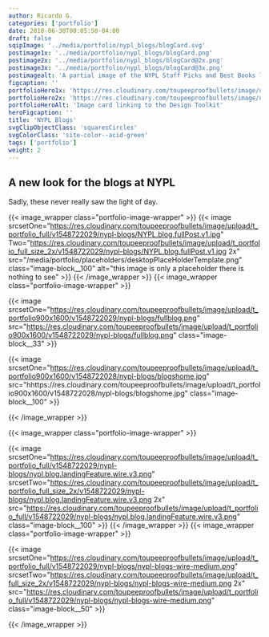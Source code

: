 ```yaml
---
author: Ricardo G.
categories: ['portfolio']
date: 2018-06-30T00:05:50-04:00
draft: false
sqipImage: '../media/portfolio/nypl_blogs/blogCard.svg'
postimage1x: '../media/portfolio/nypl_blogs/blogCard.png'
postimage2x: '../media/portfolio/nypl_blogs/blogCard@2x.png'
postimage3x: '../media/portfolio/nypl_blogs/blogCard@3x.png'
postimagealt: 'A partial image of the NYPL Staff Picks and Best Books landing page'
figcaption: ''
portfolioHero1x: 'https://res.cloudinary.com/toupeeproofbullets/image/upload/t_portfolio_hero_16_9/v1548722029/nypl-blogs/NYPL.blog.fullPost.v1.jpg'
portfolioHero2x: 'https://res.cloudinary.com/toupeeproofbullets/image/upload/t_portfolio_hero_2x/v1548722029/nypl-blogs/NYPL.blog.fullPost.v1.jpg'
portfolioHeroAlt: 'Image card linking to the Design Toolkit'
heroFigcaption: ''
title: 'NYPL Blogs'
svgClipObjectClass: 'squaresCircles'
svgColorClass: 'site-color--acid-green'
tags: ['portfolio']
weight: 2
---
```


## A new look for the blogs at NYPL

Sadly, these never really saw the light of day.

{{< image_wrapper class="portfolio-image-wrapper" >}}
{{< image
  srcsetOne="https://res.cloudinary.com/toupeeproofbullets/image/upload/t_portfolio_full/v1548722029/nypl-blogs/NYPL.blog.fullPost.v1.jpg"
  Two="https://res.cloudinary.com/toupeeproofbullets/image/upload/t_portfolio_full_size_2x/v1548722029/nypl-blogs/NYPL.blog.fullPost.v1.jpg 2x" src="/media/portfolio/placeholders/desktopPlaceHolderTemplate.png"
  class="image-block__100"
  alt="this image is only a placeholder there is nothing to see"
    >}}
{{< /image_wrapper >}}
{{< image_wrapper class="portfolio-image-wrapper" >}}

{{< image
  srcsetOne="https://res.cloudinary.com/toupeeproofbullets/image/upload/t_portfolio900x1600/v1548722029/nypl-blogs/fullblog.png"
  src="https://res.cloudinary.com/toupeeproofbullets/image/upload/t_portfolio900x1600/v1548722029/nypl-blogs/fullblog.png"
  class="image-block__33" >}}

{{< image
  srcsetOne="https://res.cloudinary.com/toupeeproofbullets/image/upload/t_portfolio900x1600/v1548722028/nypl-blogs/blogshome.jpg"
  src="hhttps://res.cloudinary.com/toupeeproofbullets/image/upload/t_portfolio900x1600/v1548722028/nypl-blogs/blogshome.jpg"
  class="image-block__100" >}}

{{< /image_wrapper >}}

{{< image_wrapper class="portfolio-image-wrapper" >}}

{{< image
  srcsetOne="https://res.cloudinary.com/toupeeproofbullets/image/upload/t_portfolio_full/v1548722029/nypl-blogs/nypl.blog.landingFeature.wire.v3.png"
  srcsetTwo="https://res.cloudinary.com/toupeeproofbullets/image/upload/t_portfolio_full_size_2x/v1548722029/nypl-blogs/nypl.blog.landingFeature.wire.v3.png 2x"
  src="https://res.cloudinary.com/toupeeproofbullets/image/upload/t_portfolio_full/v1548722029/nypl-blogs/nypl.blog.landingFeature.wire.v3.png"
  class="image-block__100" >}}
{{< /image_wrapper >}}
{{< image_wrapper class="portfolio-image-wrapper" >}}

{{< image
  srcsetOne="https://res.cloudinary.com/toupeeproofbullets/image/upload/t_portfolio_full/v1548722029/nypl-blogs/nypl-blogs-wire-medium.png"
  srcsetTwo="https://res.cloudinary.com/toupeeproofbullets/image/upload/t_full_size_2x/v1548722029/nypl-blogs/nypl-blogs-wire-medium.png 2x"
  src="https://res.cloudinary.com/toupeeproofbullets/image/upload/t_portfolio_full/v1548722029/nypl-blogs/nypl-blogs-wire-medium.png"
  class="image-block__50" >}}

{{< /image_wrapper >}}
